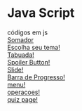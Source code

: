 # Java Script
 códigos em js
 <br>
<a href="https://fssouz.github.io/Java-Script/exercicios/somador/index.html" target="_blank">Somador</a>
<br>
<a href="http://fssouz.github.io/Java-Script/exercicios/choose_your_theme/index.html"
target="_blank">Escolha seu tema!</a>
<br>
<a href="http://fssouz.github.io/Java-Script/exercicios/tabuada/index.html"
target="_blank">Tabuada!</a>
<br>
<a href="http://fssouz.github.io/Java-Script/exercicios/spoiler_btn/index.html"
target="_blank">Spoiler Button!</a>
<br>
<a href="http://fssouz.github.io/Java-Script/exercicios/slide/index.html"
target="_blank">Slide!</a>
<br>
<a href="http://fssouz.github.io/Java-Script/exercicios/progress/index.html"
target="_blank">Barra de Progresso!</a>
<br>
<a href="http://fssouz.github.io/Java-Script/exercicios/menu/index.html"
target="_blank">menu!</a>
<br>
<a href="http://fssouz.github.io/Java-Script/exercicios/operacoes/index.html"
target="_blank">operacoes!</a>
<br>
<a href="http://fssouz.github.io/Java-Script/exercicios/quizpage/index.html"
target="_blank">quiz page!</a>